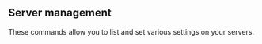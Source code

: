 


## Server management

These commands allow you to list and set various settings on your servers.

